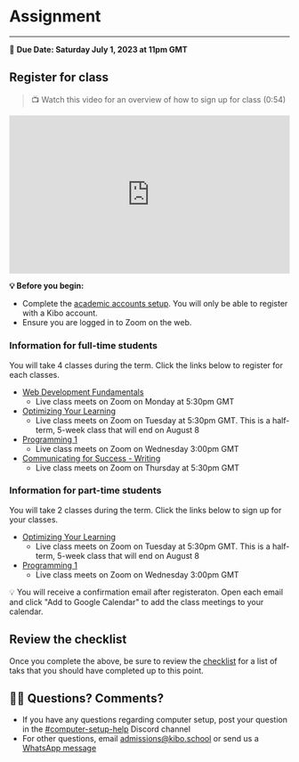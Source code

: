 # Assignment 
-----
<aside>
  
  📝 **Due Date: Saturday July 1, 2023 at 11pm GMT**
 
</aside>

## Register for class

>  📺 Watch this video for an overview of how to sign up for class (0:54)

<div style="position: relative; padding-bottom: 56.25%; height: 0;">
<iframe width="560" height="315" src="https://www.youtube.com/embed/SaHSvu3EoWA" title="YouTube video player" frameborder="0" allow="accelerometer; autoplay; clipboard-write; encrypted-media; gyroscope; picture-in-picture; web-share" allowfullscreen style="position: absolute; top: 0; left: 0; width: 100%; height: 100%;"></iframe>
</div>

**💡 Before you begin:**

- Complete the [academic accounts setup](/lessons/setup/academic-accounts.md). You will only be able to register with a Kibo account.
- Ensure you are logged in to Zoom on the web.


### Information for full-time students 
You will take 4 classes during the term. Click the links below to register for each classes. 

- <a href="https://zoom.us/meeting/register/tJMsdOigrTIrHdGV2pgLi8Ya1rRiUPOuB3pj" target="_blank">Web Development Fundamentals</a>
  - Live class meets on Zoom on Monday at 5:30pm GMT
- <a href="https://zoom.us/meeting/register/tJ0lde6tqz8pHtYMPXLJ2mokeB-UMmmxTmdk" target="_blank">Optimizing Your Learning</a>
  - Live class meets on Zoom on Tuesday at 5:30pm GMT. This is a half-term, 5-week class that will end on August 8
- <a href="https://zoom.us/meeting/register/tJYuf-yuqzsuG9TuZ2GkmvhZfC0d0qdJ4hY4" target="_blank"> Programming 1</a>
  - Live class meets on Zoom on Wednesday 3:00pm GMT
- <a href="https://zoom.us/meeting/register/tJEuc-GprTovE9yKT5--jdWYdisA9MEiuOXm" target="_blank">Communicating for Success - Writing</a>
  - Live class meets on Zoom on Thursday at 5:30pm GMT


### Information for part-time students
You will take 2 classes during the term. Click the links below to sign up for your classes. 

- <a href="https://zoom.us/meeting/register/tJ0lde6tqz8pHtYMPXLJ2mokeB-UMmmxTmdk" target="_blank">Optimizing Your Learning</a>
  - Live class meets on Zoom on Tuesday at 5:30pm GMT. This is a half-term, 5-week class that will end on August 8
- <a href="https://zoom.us/meeting/register/tJYuf-yuqzsuG9TuZ2GkmvhZfC0d0qdJ4hY4" target="_blank"> Programming 1</a>
  - Live class meets on Zoom on Wednesday 3:00pm GMT

<aside>
 💡 You will receive a confirmation email after registeraton. Open each email and click "Add to Google Calendar" to add the class meetings to your calendar. 

</aside>

## Review the checklist
Once you complete the above, be sure to review the [checklist](/checklist.md) for a list of taks that you should have completed up to this point. 

## 🙋🏿 Questions? Comments? 
- If you have any questions regarding computer setup, post your question in the <a href="https://discord.com/channels/1018949047626760252/1121851322111643798" target="blank">#computer-setup-help</a> Discord channel
- For other questions, email admissions@kibo.school or send us a <a href="https://bit.ly/WhatsAppKibo" target="_blank">WhatsApp message</a>
